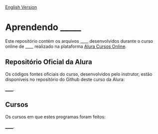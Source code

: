 [English Version](README.EN.md)

# Aprendendo _____

Este repositório contém os arquivos ____ desenvolvidos durante o curso online de
____ realizado na plataforma [Alura Cursos Online](https://alura.com.br).

## Repositório Oficial da Alura

Os códigos fontes oficiais do curso, desenvolvidos pelo instrutor, estão disponíveis no repositório do Github deste
curso da Alura:

[____](____).

## Cursos

Os cursos em que estes programas foram feitos:

[____](____).